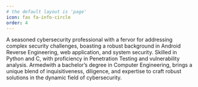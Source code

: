 ```yaml
---
# the default layout is 'page'
icon: fas fa-info-circle
order: 4
---
```



A seasoned cybersecurity professional with a fervor for addressing complex security challenges, boasting a robust background in Android Reverse
Engineering, web application, and system security. Skilled in Python and C, with proficiency in Penetration Testing and vulnerability analysis.
Armedwith a bachelor’s degree in Computer Engineering, brings a unique blend of inquisitiveness, diligence, and expertise to craft robust solutions
in the dynamic field of cybersecurity.
